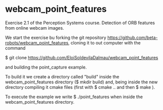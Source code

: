 # webcam_point_features
Exercise 2.1 of the Perception Systems course. Detection of ORB features from online webcam images.



We start the exercise bu forking the git repository https://github.com/beta-robots/webcam_point_features, cloning it to out computer with the command

  $  git clone https://github.com/EloiSoldevilaDalmau/webcam_point_features
  
and building the point_capture example.

To build it we create a directory called "build" inside the webcam_point_features directory ($ mkdir build) and, being inside the new directory compiling it cmake files (first with $ cmake .. and then $ make ).

To execute the example we write $ ./point_features when inside the webcam_point_features directory.


